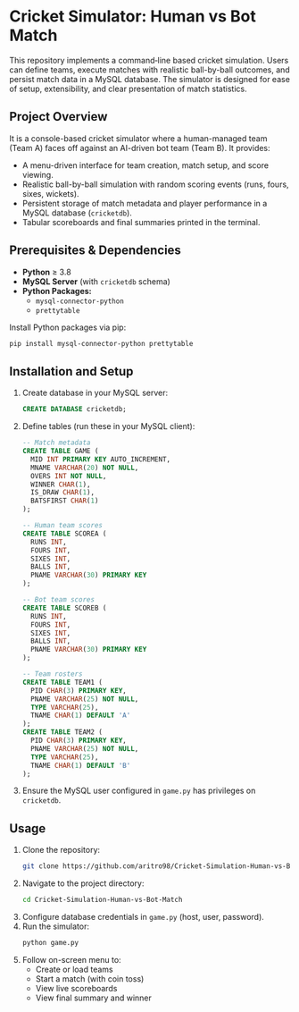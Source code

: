 # Cricket Simulator: Human vs Bot Match

This repository implements a command‐line based cricket simulation. Users can define teams, execute matches with realistic ball-by-ball outcomes, and persist match data in a MySQL database. The simulator is designed for ease of setup, extensibility, and clear presentation of match statistics.

## Project Overview
It is a console-based cricket simulator where a human-managed team (Team A) faces off against an AI-driven bot team (Team B). It provides:
- A menu-driven interface for team creation, match setup, and score viewing.
- Realistic ball-by-ball simulation with random scoring events (runs, fours, sixes, wickets).
- Persistent storage of match metadata and player performance in a MySQL database (`cricketdb`).
- Tabular scoreboards and final summaries printed in the terminal.

## Prerequisites & Dependencies
- **Python** ≥ 3.8
- **MySQL Server** (with `cricketdb` schema)
- **Python Packages:**
  - `mysql-connector-python`
  - `prettytable`

Install Python packages via pip:
```bash
pip install mysql-connector-python prettytable
```

## Installation and Setup
1. Create database in your MySQL server:
   ```sql
   CREATE DATABASE cricketdb;
   ```
2. Define tables (run these in your MySQL client):
   ```sql
   -- Match metadata
   CREATE TABLE GAME (
     MID INT PRIMARY KEY AUTO_INCREMENT,
     MNAME VARCHAR(20) NOT NULL,
     OVERS INT NOT NULL,
     WINNER CHAR(1),
     IS_DRAW CHAR(1),
     BATSFIRST CHAR(1)
   );

   -- Human team scores
   CREATE TABLE SCOREA (
     RUNS INT,
     FOURS INT,
     SIXES INT,
     BALLS INT,
     PNAME VARCHAR(30) PRIMARY KEY
   );

   -- Bot team scores
   CREATE TABLE SCOREB (
     RUNS INT,
     FOURS INT,
     SIXES INT,
     BALLS INT,
     PNAME VARCHAR(30) PRIMARY KEY
   );

   -- Team rosters
   CREATE TABLE TEAM1 (
     PID CHAR(3) PRIMARY KEY,
     PNAME VARCHAR(25) NOT NULL,
     TYPE VARCHAR(25),
     TNAME CHAR(1) DEFAULT 'A'
   );
   CREATE TABLE TEAM2 (
     PID CHAR(3) PRIMARY KEY,
     PNAME VARCHAR(25) NOT NULL,
     TYPE VARCHAR(25),
     TNAME CHAR(1) DEFAULT 'B'
   );
   ```
3. Ensure the MySQL user configured in `game.py` has privileges on `cricketdb`.

## Usage
1. Clone the repository:
   ```bash
   git clone https://github.com/aritro98/Cricket-Simulation-Human-vs-Bot-Match.git
   ```
2. Navigate to the project directory:
   ```bash
   cd Cricket-Simulation-Human-vs-Bot-Match
   ```
3. Configure database credentials in `game.py` (host, user, password).
4. Run the simulator:
   ```bash
   python game.py
   ```
5. Follow on-screen menu to:
   - Create or load teams
   - Start a match (with coin toss)
   - View live scoreboards
   - View final summary and winner